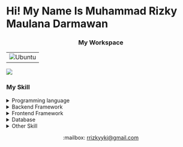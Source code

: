 # Hi! My Name Is Muhammad Rizky Maulana Darmawan

<div align="center">
   <h3 align="center">My Workspace</h3>
   <center>
      <table align="center" style="border:none;">
         <tr>
            <td>
               <img src="https://img.shields.io/badge/Ubuntu-E95420?style=for-the-badge&logo=ubuntu&logoColor=white" alt="Ubuntu">
            </td>
         </tr>
      </table>
   </center>
</div>

<img src = "https://github-readme-stats.vercel.app/api?username=rrizkyyki&&show_icons=true&title_color=1E90FF&icon_color=8458B3&text_color=008000&bg_color=151515">

### My Skill

<details>
 
<summary>Programming language</summary>

> ![image](https://img.shields.io/badge/PHP-777BB4?style=for-the-badge&logo=php&logoColor=white)

> ![image](https://img.shields.io/badge/JavaScript-323330?style=for-the-badge&logo=javascript&logoColor=F7DF1E)

> ![image](https://img.shields.io/badge/Java-ED8B00?style=for-the-badge&logo=java&logoColor=white)

</details>

<details>

<summary>Backend Framework</summary>

> ![image](https://img.shields.io/badge/Laravel-FF2D20?style=for-the-badge&logo=laravel&logoColor=white)

> ![image](https://img.shields.io/badge/Codeigniter-EF4223?style=for-the-badge&logo=codeigniter&logoColor=white)

</details>

<details>

<summary>Frontend Framework</summary>

> ![image](https://img.shields.io/badge/Tailwind_CSS-38B2AC?style=for-the-badge&logo=tailwind-css&logoColor=white)

> ![image](https://img.shields.io/badge/Bootstrap-563D7C?style=for-the-badge&logo=bootstrap&logoColor=white)

</details>

<details>

<summary>Database</summary>

> ![image](https://img.shields.io/badge/MySQL-00000F?style=for-the-badge&logo=mysql&logoColor=white)

</details>

<details>

<summary>Other Skill</summary>

> ![image](https://img.shields.io/badge/HTML-239120?style=for-the-badge&logo=html5&logoColor=white)

> ![image](https://img.shields.io/badge/HTML5-E34F26?style=for-the-badge&logo=html5&logoColor=white)

> ![image](https://img.shields.io/badge/CSS-239120?&style=for-the-badge&logo=css3&logoColor=white)

> ![image](https://img.shields.io/badge/CSS3-1572B6?style=for-the-badge&logo=css3&logoColor=white)

> ![image](https://img.shields.io/badge/Amazon_AWS-232F3E?style=for-the-badge&logo=amazon-aws&logoColor=white)

> ![image](https://img.shields.io/badge/Git-F05032?style=for-the-badge&logo=git&logoColor=white)

> ![image](https://img.shields.io/badge/Microsoft_Office-D83B01?style=for-the-badge&logo=microsoft-office&logoColor=white)

</details>

<p align="center">
:mailbox: <a href="">rrizkyyki@gmail.com</a>
</p>

<!--
**rrizkyyki/rrizkyyki** is a ✨ _special_ ✨ repository because its `README.md` (this file) appears on your GitHub profile.

Here are some ideas to get you started:

- 🔭 I’m currently working on ...
- 🌱 I’m currently learning ...
- 👯 I’m looking to collaborate on ...
- 🤔 I’m looking for help with ...
- 💬 Ask me about ...
- 📫 How to reach me: ...
- 😄 Pronouns: ...
- ⚡ Fun fact: ...
-->
